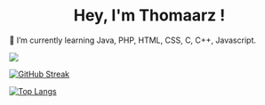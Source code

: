 <h1 style="text-align: center;">Hey, I'm Thomaarz !</h1>
🌱 I’m currently learning Java, PHP, HTML, CSS, C, C++, Javascript.


![](https://komarev.com/ghpvc/?username=Thomaarz)

[![GitHub Streak](https://github-readme-streak-stats.herokuapp.com/?user=Thomaarz)](https://git.io/streak-stats)

[![Top Langs](https://github-readme-stats.vercel.app/api/top-langs/?username=Thomaarz)](https://github.com/anuraghazra/github-readme-stats)

